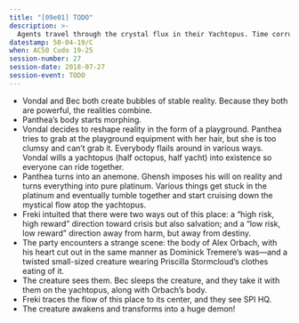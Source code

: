 ```yaml
---
title: "[09e01] TODO"
description: >-
  Agents travel through the crystal flux in their Yachtopus. Time corruption means a few hours' travel for them is a few days on the material plane.
datestamp: 50-04-19/C
when: AC50 Cudo 19-25
session-number: 27
session-date: 2018-07-27
session-event: TODO
---
```


* Vondal and Bec both create bubbles of stable reality. Because they both are powerful, the realities combine.
* Panthea’s body starts morphing.
* Vondal decides to reshape reality in the form of a playground. Panthea tries to grab at the playground equipment with her hair, but she is too clumsy and can’t grab it. Everybody flails around in various ways. Vondal wills a yachtopus (half octopus, half yacht) into existence so everyone can ride together.
* Panthea turns into an anemone. Ghensh imposes his will on reality and turns everything into pure platinum. Various things get stuck in the platinum and eventually tumble together and start cruising down the mystical flow atop the yachtopus.
* Freki intuited that there were two ways out of this place: a “high risk, high reward” direction toward crisis but also salvation; and a “low risk, low reward” direction away from harm, but away from destiny.
* The party encounters a strange scene: the body of Alex Orbach, with his heart cut out in the same manner as Dominick Tremere’s was—and a twisted small-sized creature wearing Priscilla Stormcloud’s clothes eating of it.
* The creature sees them. Bec sleeps the creature, and they take it with them on the yachtopus, along with Orbach’s body.
* Freki traces the flow of this place to its center, and they see SPI HQ.
* The creature awakens and transforms into a huge demon!
